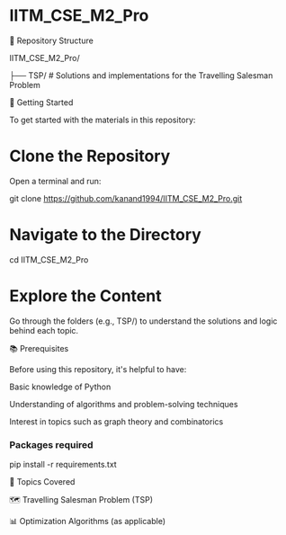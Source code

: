 # IITM_CSE_M2_Pro

📁 Repository Structure

IITM_CSE_M2_Pro/

├── TSP/                # Solutions and implementations for the Travelling Salesman Problem


🚀 Getting Started

To get started with the materials in this repository:

# Clone the Repository

Open a terminal and run:

git clone https://github.com/kanand1994/IITM_CSE_M2_Pro.git

# Navigate to the Directory

cd IITM_CSE_M2_Pro

# Explore the Content

Go through the folders (e.g., TSP/) to understand the solutions and logic behind each topic.

📚 Prerequisites

Before using this repository, it's helpful to have:

Basic knowledge of Python

Understanding of algorithms and problem-solving techniques

Interest in topics such as graph theory and combinatorics

### Packages required

pip install -r requirements.txt

🧠 Topics Covered

🗺️ Travelling Salesman Problem (TSP)

📊 Optimization Algorithms (as applicable)
